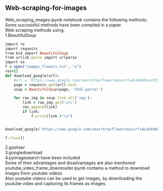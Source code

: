 ## Web-scraping-for-images 
Web_scraping_images.ipynb notebook contains the following methods:   
Some successful methods have been complied in a paper.    
Web scraping methods using.   
1.BeautifulSoup 
 
```ruby
import re
import requests
from bs4 import BeautifulSoup
from urllib.parse import urlparse
import os
f = open("images_flowers.txt", "w")
res=[]
def download_google(url):
    #url = 'https://www.google.com/search?q=flowers&sxsrf=ALeKk00uvzQYZFJo03cukIcMS-pcmmbuRQ:1589501547816&source=lnms&tbm=isch&sa=X&ved=2ahUKEwjEm4LZyrTpAhWjhHIEHewPD1MQ_AUoAXoECBAQAw&biw=1440&bih=740'
    page = requests.get(url).text
    soup = BeautifulSoup(page, 'html.parser')

    for raw_img in soup.find_all('img'):
        link = raw_img.get('src')
        res.append(link)
        if link:
            f.write(link +"\n")


download_google('https://www.google.com/search?q=flowers&sxsrf=ALeKk00uvzQYZFJo03cukIcMS-pcmmbuRQ:1589501547816&source=lnms&tbm=isch&sa=X&ved=2ahUKEwjEm4LZyrTpAhWjhHIEHewPD1MQ_AUoAXoECBAQAw&biw=1440&bih=740')

f.close()
```
2.gooliser  
3.googledownload   
4.pyimagesearch have been included  
Some of their advantages and disadvantages are also mentioned  
youtube_video_frame_downloader.ipynb contains a method to download images from youtube videos  
Also youtube videos can be used to get images, by downloading the youtube video and capturing its frames as images.
